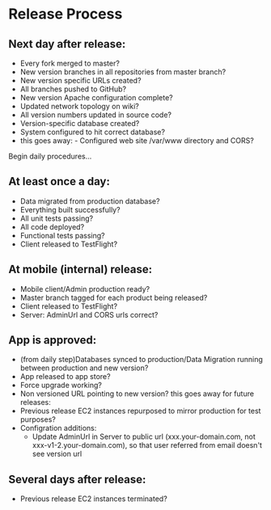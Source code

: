 # Release Process

## Next day after release:
- Every fork merged to master?
- New version branches in all repositories from master branch?
- New version specific URLs created?
- All branches pushed to GitHub?
- New version Apache configuration complete?
- Updated network topology on wiki?
- All version numbers updated in source code?
- Version-specific database created?
- System configured to hit correct database?
- this goes away: - Configured web site /var/www directory and CORS?

Begin daily procedures…

## At least once a day:
- Data migrated from production database?
- Everything built successfully?
- All unit tests passing?
- All code deployed?
- Functional tests passing?
- Client released to TestFlight?

## At mobile (internal) release:
- Mobile client/Admin production ready?
- Master branch tagged for each product being released?
- Client released to TestFlight?
- Server: AdminUrl and CORS urls correct? 

## App is approved:
- (from daily step)Databases synced to production/Data Migration running between production and new version?
- App released to app store?
- Force upgrade working?
- Non versioned URL pointing to new version?
this goes away for future releases: 
- Previous release EC2 instances repurposed to mirror production for test purposes?
- Configration additions: 
	- Update AdminUrl in Server to public url (xxx.your-domain.com, not xxx-v1-2.your-domain.com), so that user referred from email doesn't see version url

## Several days after release:

- Previous release EC2 instances terminated?
